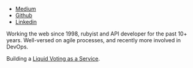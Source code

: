 - [Medium](https://medium.com/@oliver_azevedo_barnes)
- [Github](https://github.com/oliverbarnes)
- [Linkedin](https://www.linkedin.com/in/oliverbarnes/)

Working the web since 1998, rubyist and API developer for the past 10+ years. Well-versed on agile processes, and recently more involved in DevOps.

Building a [Liquid Voting as a Service](https://medium.com/@oliver_azevedo_barnes/liquid-voting-as-a-service-c6e17b81ac1b).
